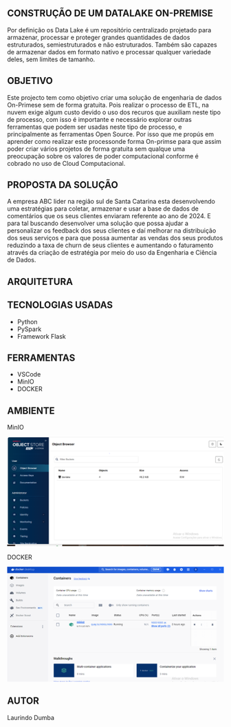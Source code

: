 ## CONSTRUÇÃO DE UM DATALAKE ON-PREMISE


Por definição os Data Lake é um repositório centralizado projetado para armazenar, processar e proteger grandes quantidades de dados estruturados, semiestruturados e não estruturados. Também são capazes de armazenar dados em formato nativo e processar qualquer variedade deles, sem limites de tamanho.


## OBJETIVO

Este projecto tem como objetivo criar uma solução de engenharia de dados On-Primese sem de forma gratuita. Pois realizar o processo de ETL,  na nuvem exige algum custo devido o uso dos recuros que auxiliam neste tipo de processo, com isso é importante e necessário explorar outras ferramentas que podem ser usadas neste tipo de processo, e principalmente as ferramentas Open  Source. Por isso que me propús em aprender como realizar este processonde forma On-primse para que assim poder criar vários projetos de forma gratuita sem qualque uma preocupação sobre os valores de poder computacional conforme é cobrado no uso de Cloud Computacional.

## PROPOSTA DA SOLUÇÃO 
A empresa ABC lider na região sul de Santa Catarina esta desenvolvendo uma estratégias para coletar, armazenar e usar a base de dados de comentários que os seus clientes enviaram referente ao ano de 2024. E para tal buscando desenvolver uma solução que possa ajudar a personalizar os feedback dos seus clientes e daí melhorar na distribuição dos seus serviços e para que possa aumentar as vendas dos seus produtos reduzindo a taxa de churn de seus clientes e aumentando o faturamento através da criação de estratégia por meio do uso da Engenharia e Ciência de Dados. 


## ARQUITETURA


## TECNOLOGIAS USADAS
- Python
- PySpark
- Framework Flask

## FERRAMENTAS
- VSCode
- MinIO
- DOCKER

## AMBIENTE

MinIO

![alt text](image.png)

DOCKER

![alt text](image-1.png)

## AUTOR
Laurindo Dumba




